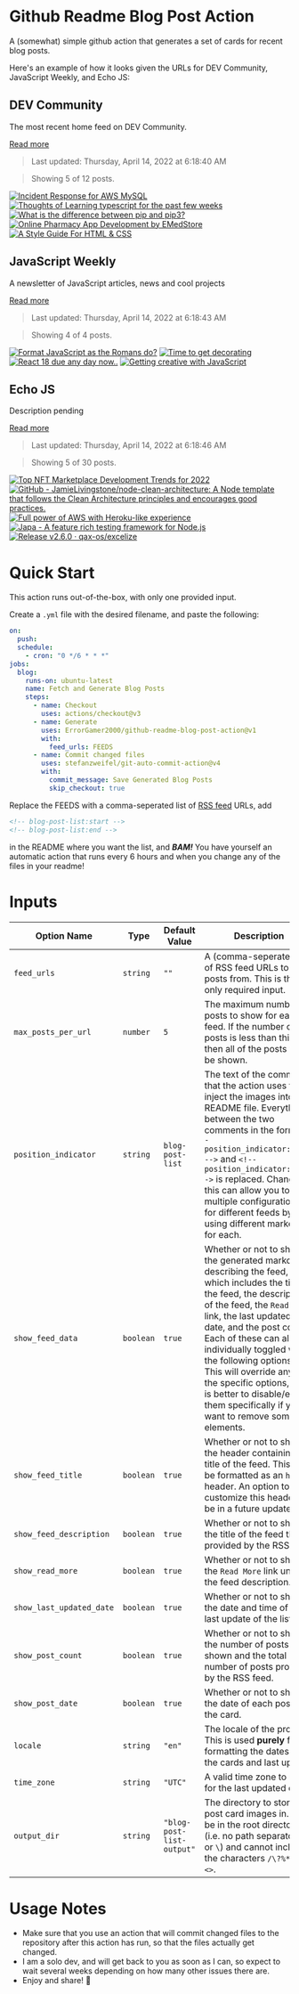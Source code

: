 # Github Readme Blog Post Action

A (somewhat) simple github action that generates a set of cards for recent blog posts.

Here's an example of how it looks given the URLs for DEV Community, JavaScript Weekly, and Echo JS:

<!-- post-list:start -->
## DEV Community

The most recent home feed on DEV Community.

[Read more](https://dev.to)
> Last updated: Thursday, April 14, 2022 at 6:18:40 AM

> Showing 5 of 12 posts.

[![Incident Response for AWS MySQL](https://raw.githubusercontent.com/ErrorGamer2000/github-readme-blog-post-action/main/generated_files/DEV_Community/Incident_Response_for_AWS_MySQL.svg)](https://dev.to/giladmaayan/incident-response-for-aws-mysql-32l6)
[![Thoughts of Learning typescript for the past few weeks](https://raw.githubusercontent.com/ErrorGamer2000/github-readme-blog-post-action/main/generated_files/DEV_Community/Thoughts_of_Learning_typescript_for_the_past_few_weeks.svg)](https://dev.to/kamrulhaider/thoughts-of-learning-typescript-for-the-past-few-weeks-3966)
[![What is the difference between pip and pip3?](https://raw.githubusercontent.com/ErrorGamer2000/github-readme-blog-post-action/main/generated_files/DEV_Community/What_is_the_difference_between_pip_and_pip3_.svg)](https://dev.to/softhunt/what-is-the-difference-between-pip-and-pip3-5haj)
[![Online Pharmacy App Development by EMedStore](https://raw.githubusercontent.com/ErrorGamer2000/github-readme-blog-post-action/main/generated_files/DEV_Community/Online_Pharmacy_App_Development_by_EMedStore.svg)](https://dev.to/emedstore_pharmait/online-pharmacy-app-development-by-emedstore-5928)
[![A Style Guide For HTML & CSS](https://raw.githubusercontent.com/ErrorGamer2000/github-readme-blog-post-action/main/generated_files/DEV_Community/A_Style_Guide_For_HTML___CSS.svg)](https://dev.to/theaccordance/a-style-guide-for-html-css-4p6e)


## JavaScript Weekly

A newsletter of JavaScript articles, news and cool projects

[Read more](https://javascriptweekly.com/)
> Last updated: Thursday, April 14, 2022 at 6:18:43 AM

> Showing 4 of 4 posts.

[![Format JavaScript as the Romans do?](https://raw.githubusercontent.com/ErrorGamer2000/github-readme-blog-post-action/main/generated_files/JavaScript_Weekly/Format_JavaScript_as_the_Romans_do_.svg)](https://javascriptweekly.com/issues/584)
[![Time to get decorating](https://raw.githubusercontent.com/ErrorGamer2000/github-readme-blog-post-action/main/generated_files/JavaScript_Weekly/Time_to_get_decorating.svg)](https://javascriptweekly.com/issues/583)
[![React 18 due any day now..](https://raw.githubusercontent.com/ErrorGamer2000/github-readme-blog-post-action/main/generated_files/JavaScript_Weekly/React_18_due_any_day_now...svg)](https://javascriptweekly.com/issues/582)
[![Getting creative with JavaScript](https://raw.githubusercontent.com/ErrorGamer2000/github-readme-blog-post-action/main/generated_files/JavaScript_Weekly/Getting_creative_with_JavaScript.svg)](https://javascriptweekly.com/issues/581)


## Echo JS

Description pending

[Read more](
http://www.echojs.com
)
> Last updated: Thursday, April 14, 2022 at 6:18:46 AM

> Showing 5 of 30 posts.

[![Top NFT Marketplace Development Trends for 2022](https://raw.githubusercontent.com/ErrorGamer2000/github-readme-blog-post-action/main/generated_files/_Echo_JS_/Top_NFT_Marketplace_Development_Trends_for_2022.svg)](https://assetfinx.medium.com/top-nft-marketplace-development-trends-for-2022-5a10cd61c9cc)
[![GitHub - JamieLivingstone/node-clean-architecture: A Node template that follows the Clean Architecture principles and encourages good practices.](https://raw.githubusercontent.com/ErrorGamer2000/github-readme-blog-post-action/main/generated_files/_Echo_JS_/GitHub_-_JamieLivingstone_node-clean-architecture__A_Node_template_that_follows_the_Clean_Architecture_principles_and_encourages_good_practices..svg)](https://github.com/JamieLivingstone/node-clean-architecture)
[![Full power of AWS with Heroku-like experience](https://raw.githubusercontent.com/ErrorGamer2000/github-readme-blog-post-action/main/generated_files/_Echo_JS_/Full_power_of_AWS_with_Heroku-like_experience.svg)](https://stacktape.com)
[![Japa - A feature rich testing framework for Node.js](https://raw.githubusercontent.com/ErrorGamer2000/github-readme-blog-post-action/main/generated_files/_Echo_JS_/Japa_-_A_feature_rich_testing_framework_for_Node.js.svg)](https://japa.dev)
[![Release v2.6.0 · qax-os/excelize](https://raw.githubusercontent.com/ErrorGamer2000/github-readme-blog-post-action/main/generated_files/_Echo_JS_/Release_v2.6.0_·_qax-os_excelize.svg)](/qax-os/excelize/releases/tag/v2.6.0)


<!-- post-list:end -->

# Quick Start

This action runs out-of-the-box, with only one provided input.

Create a `.yml` file with the desired filename, and paste the following:

```yml
on:
  push:
  schedule:
    - cron: "0 */6 * * *"
jobs:
  blog:
    runs-on: ubuntu-latest
    name: Fetch and Generate Blog Posts
    steps:
      - name: Checkout
        uses: actions/checkout@v3
      - name: Generate
        uses: ErrorGamer2000/github-readme-blog-post-action@v1
        with:
          feed_urls: FEEDS
      - name: Commit changed files
        uses: stefanzweifel/git-auto-commit-action@v4
        with:
          commit_message: Save Generated Blog Posts
          skip_checkout: true
```

Replace the FEEDS with a comma-seperated list of [RSS feed](https://rss.com/blog/how-do-rss-feeds-work/) URLs, add

```md
<!-- blog-post-list:start -->
<!-- blog-post-list:end -->
```

in the README where you want the list, and **_BAM!_** You have yourself an automatic action that runs every 6 hours and when you change any of the files in your readme!

# Inputs

<table>
  <thead>
    <tr>
      <th>Option Name</th>
      <th>Type</th>
      <th>Default Value</th>
      <th>Description</th>
    </tr>
  </thead>
  <tbody>
    <tr>
      <td><code>feed_urls</code></td>
      <td><code>string</code></td>
      <td><code>""</code></td>
      <td>A (comma-seperated) list of RSS feed URLs to load posts from. This is the only required input.</td>
    </tr>
    <tr>
      <td><code>max_posts_per_url</code></td>
      <td><code>number</code></td>
      <td><code>5</code></td>
      <td>The maximum number of posts to show for each feed. If the number of posts is less than this, then all of the posts will be shown.</td>
    </tr>
    <tr>
      <td><code>position_indicator</code></td>
      <td><code>string</code></td>
      <td><code>blog-post-list</code></td>
      <td>The text of the comments that the action uses to inject the images into the README file. Everything between the two comments in the form <code>&lt;!-- position_indicator:start --&gt;</code> and <code>&lt;!-- position_indicator:end --&gt;</code> is replaced. Changing this can allow you to use multiple configurations for different feeds by using different markers for each.</td>
    </tr>
    <tr>
      <td><code>show_feed_data</code></td>
      <td><code>boolean</code></td>
      <td><code>true</code></td>
      <td>Whether or not to show the generated markdown describing the feed, which includes the title of the feed, the description of the feed, the <code>Read More</code> link, the last updated date, and the post count. Each of these can also be individually toggled with the following options. This will override any of the specific options, so it is better to disable/enable them specifically if you want to remove some elements.</td>
    </tr>
    <tr>
      <td><code>show_feed_title</code></td>
      <td><code>boolean</code></td>
      <td><code>true</code></td>
      <td>Whether or not to show the header containing the title of the feed. This will be formatted as an <code>h2</code> header. An option to customize this header will be in a future update.</td>
    </tr>
    <tr>
      <td><code>show_feed_description</code></td>
      <td><code>boolean</code></td>
      <td><code>true</code></td>
      <td>Whether or not to show the title of the feed that is provided by the RSS feed.</td>
    </tr>
    <tr>
      <td><code>show_read_more</code></td>
      <td><code>boolean</code></td>
      <td><code>true</code></td>
      <td>Whether or not to show the <code>Read More</code> link under the feed description.</td>
    </tr>
    <tr>
      <td><code>show_last_updated_date</code></td>
      <td><code>boolean</code></td>
      <td><code>true</code></td>
      <td>Whether or not to show the date and time of the last update of the list.</td>
    </tr>
    <tr>
      <td><code>show_post_count</code></td>
      <td><code>boolean</code></td>
      <td><code>true</code></td>
      <td>Whether or not to show the number of posts shown and the total number of posts provided by the RSS feed.</td>
    </tr>
    <tr>
      <td><code>show_post_date</code></td>
      <td><code>boolean</code></td>
      <td><code>true</code></td>
      <td>Whether or not to show the date of each post on the card.</td>
    </tr>
    <tr>
      <td><code>locale</code></td>
      <td><code>string</code></td>
      <td><code>"en"</code></td>
      <td>The locale of the project. This is used <strong>purely</strong> for formatting the dates of the cards and last update.</td>
    </tr>
    <tr>
      <td><code>time_zone</code></td>
      <td><code>string</code></td>
      <td><code>"UTC"</code></td>
      <td>A valid time zone to use for the last updated date.</td>
    </tr>
    <tr>
      <td><code>output_dir</code></td>
      <td><code>string</code></td>
      <td><code>"blog-post-list-output"</code></td>
      <td>The directory to store the post card images in. Must be in the root directory (i.e. no path separators <code>/</code> or <code>\</code>) and cannot include the characters <code>/\?%*:|"&lt;&gt;</code>.</td>
    </tr>
<!--
    <tr>
      <td><code></code></td>
      <td><cde></cde></td>
      <td><code></code></td>
      <td></td>
    </tr>
-->
  </tbody>
</table>

# Usage Notes

- Make sure that you use an action that will commit changed files to the repository after this action has run, so that the files actually get changed.
- I am a solo dev, and will get back to you as soon as I can, so expect to wait several weeks depending on how many other issues there are.
- Enjoy and share! 🤗
